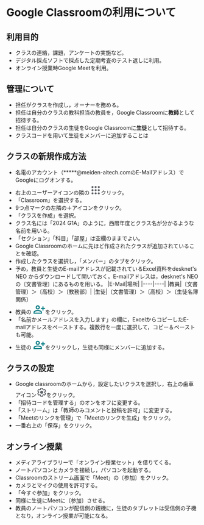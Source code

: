 <style>
table, th, td {
    font-size: 90%;
}
</style>
# Google Classroomの利用について
## 利用目的
- クラスの連絡，課題，アンケートの実施など。
- デジタル採点ソフトで採点した定期考査のテスト返しに利用。
- オンライン授業時Google Meetを利用。
## 管理について
- 担任がクラスを作成し，オーナーを務める。
- 担任は自分のクラスの教科担当の教員を，Google Classroomに**教師**として招待する。
- 担任は自分のクラスの生徒をGoogle Classroomに**生徒**として招待する。
- クラスコードを用いて生徒をメンバーに追加することは
## クラスの新規作成方法
- 名電のアカウント（*****@meiden-aitech.comのE-Mailアドレス）でGoogleにログオンする。
- 右上のユーザーアイコンの隣の![alt メニュー](image3.png)クリック。
- 「Classroom」を選択する。
- 9つ点マークの左隣の＋アイコンをクリック。
- 「クラスを作成」を選択。
- クラス名には「2024 G1A」のように，西暦年度とクラス名が分かるような名前を用いる。
- 「セクション」「科目」「部屋」は空欄のままでよい。
- Google Classroomのホームに先ほど作成されたクラスが追加されていることを確認。
- 作成したクラスを選択し，「メンバー」のタブをクリック。
- 予め，教員と生徒のE-mailアドレスが記載されているExcel資料をdesknet's NEO からダウンロードして開いておく。E-mailアドレスは，desknet's NEOの〔文書管理〕にあるものを用いる。
  |E-Mail|場所|
  |----|----|
  |教員|〔文書管理〕＞〔高校〕＞〔教務部〕|
  |生徒|〔文書管理〕＞〔高校〕＞〔生徒名簿関係〕
- 教員の![alt メンバー追加アイコン](image2.png)をクリック。
- 「名前かメールアドレスを入力します」の欄に，ExcelからコピーしたE-mailアドレスをペーストする。複数行を一度に選択して，コピー＆ペーストも可能。
- 生徒の![alt メンバー追加アイコン](image2.png)をクリックし，生徒も同様にメンバーに追加する。
## クラスの設定
- Google classroomのホームから，設定したいクラスを選択し，右上の歯車アイコン![alt text](image4.png)をクリック。
- 「招待コードを管理する」のオンをオフに変更する。
- 「ストリーム」は「教師のみコメントと投稿を許可」に変更する。
- 「Meetのリンクを管理」で「Meetのリンクを生成」をクリック。
- 一番右上の「保存」をクリック。
## オンライン授業
- メディアライブラリーで「オンライン授業セット」を借りてくる。
- ノートパソコンとカメラを接続し，パソコンを起動する。
- Classroomのストリーム画面で「Meet」の〔参加〕をクリック。
- カメラとマイクの使用を許可する。
- 「今すぐ参加」をクリック。
- 同様に生徒にMeetに〔参加〕させる。
- 教員のノートパソコンが配信側の親機に，生徒のタブレットは受信側の子機となり，オンライン授業が可能になる。